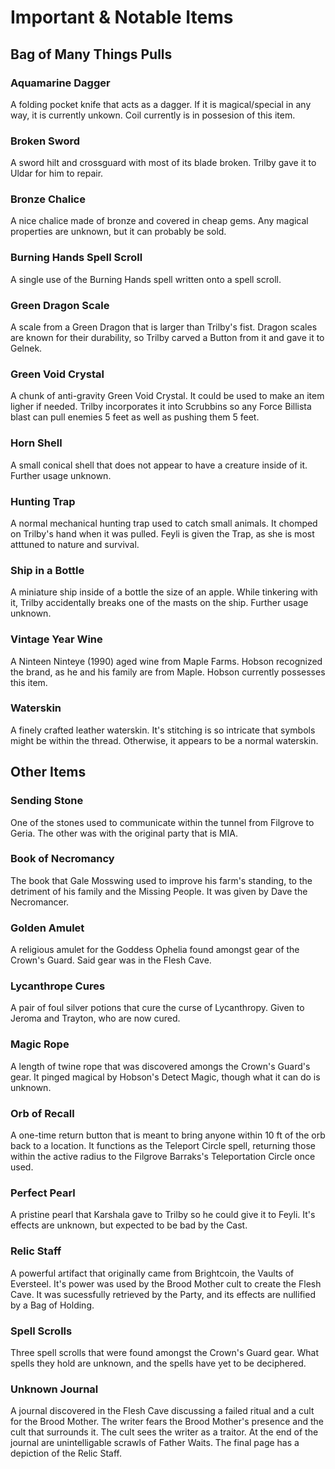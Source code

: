 # Important & Notable Items

## Bag of Many Things Pulls

### Aquamarine Dagger

A folding pocket knife that acts as a dagger. If it is magical/special in any way, it is currently unkown. Coil currently is in possesion of this item.

### Broken Sword

A sword hilt and crossguard with most of its blade broken. Trilby gave it to Uldar for him to repair.

### Bronze Chalice

A nice chalice made of bronze and covered in cheap gems. Any magical properties are unknown, but it can probably be sold.

### Burning Hands Spell Scroll

A single use of the Burning Hands spell written onto a spell scroll.

### Green Dragon Scale

A scale from a Green Dragon that is larger than Trilby's fist. Dragon scales are known for their durability, so Trilby carved a Button from it and gave it to Gelnek.

### Green Void Crystal

A chunk of anti-gravity Green Void Crystal. It could be used to make an item ligher if needed. Trilby incorporates it into Scrubbins so any Force Billista blast can pull enemies 5 feet as well as pushing them 5 feet.

### Horn Shell

A small conical shell that does not appear to have a creature inside of it. Further usage unknown.

### Hunting Trap

A normal mechanical hunting trap used to catch small animals. It chomped on Trilby's hand when it was pulled. Feyli is given the Trap, as she is most atttuned to nature and survival.

### Ship in a Bottle

A miniature ship inside of a bottle the size of an apple. While tinkering with it, Trilby accidentally breaks one of the masts on the ship. Further usage unknown.

### Vintage Year Wine

A Ninteen Ninteye (1990) aged wine from Maple Farms. Hobson recognized the brand, as he and his family are from Maple. Hobson currently possesses this item.

### Waterskin

A finely crafted leather waterskin. It's stitching is so intricate that symbols might be within the thread. Otherwise, it appears to be a normal waterskin.

## Other Items

### Sending Stone

One of the stones used to communicate within the tunnel from Filgrove to Geria. The other was with the original party that is MIA.

### Book of Necromancy

The book that Gale Mosswing used to improve his farm's standing, to the detriment of his family and the Missing People. It was given by Dave the Necromancer.

### Golden Amulet

A religious amulet for the Goddess Ophelia found amongst gear of the Crown's Guard. Said gear was in the Flesh Cave.

### Lycanthrope Cures

A pair of foul silver potions that cure the curse of Lycanthropy. Given to Jeroma and Trayton, who are now cured.

### Magic Rope

A length of twine rope that was discovered amongs the Crown's Guard's gear. It pinged magical by Hobson's Detect Magic, though what it can do is unknown.

### Orb of Recall

A one-time return button that is meant to bring anyone within 10 ft of the orb back to a location. It functions as the Teleport Circle spell, returning those within the active radius to the Filgrove Barraks's Teleportation Circle once used.

### Perfect Pearl

A pristine pearl that Karshala gave to Trilby so he could give it to Feyli. It's effects are unknown, but expected to be bad by the Cast.

### Relic Staff

A powerful artifact that originally came from Brightcoin, the Vaults of Eversteel. It's power was used by the Brood Mother cult to create the Flesh Cave. It was sucessfully retrieved by the Party, and its effects are nullified by a Bag of Holding.

### Spell Scrolls

Three spell scrolls that were found amongst the Crown's Guard gear. What spells they hold are unknown, and the spells have yet to be deciphered.

### Unknown Journal

A journal discovered in the Flesh Cave discussing a failed ritual and a cult for the Brood Mother. The writer fears the Brood Mother's presence and the cult that surrounds it. The cult sees the writer as a traitor. At the end of the journal are unintelligable scrawls of Father Waits. The final page has a depiction of the Relic Staff.

